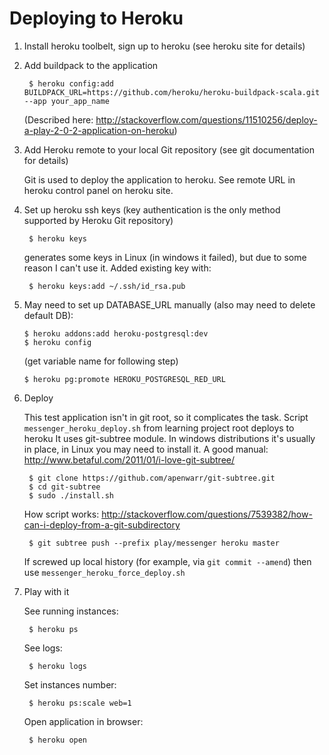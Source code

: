 Deploying to Heroku
===================

1. Install heroku toolbelt, sign up to heroku (see heroku site for details)

2. Add buildpack to the application

        $ heroku config:add BUILDPACK_URL=https://github.com/heroku/heroku-buildpack-scala.git --app your_app_name
        
    (Described here: <http://stackoverflow.com/questions/11510256/deploy-a-play-2-0-2-application-on-heroku>)

3. Add Heroku remote to your local Git repository (see git documentation for details)

    Git is used to deploy the application to heroku.
    See remote URL in heroku control panel on heroku site. 

4. Set up heroku ssh keys (key authentication is the only method supported by Heroku Git repository)

        $ heroku keys

    generates some keys in Linux (in windows it failed), but due to some reason I can't use it. Added existing key with:

        $ heroku keys:add ~/.ssh/id_rsa.pub

5.  May need to set up DATABASE_URL manually (also may need to delete default DB):

        $ heroku addons:add heroku-postgresql:dev
        $ heroku config 

    (get variable name for following step)

        $ heroku pg:promote HEROKU_POSTGRESQL_RED_URL

5. Deploy

    This test application isn't in git root, so it complicates the task.
    Script `messenger_heroku_deploy.sh` from learning project root deploys to heroku
    It uses git-subtree module. In windows distributions it's usually in place, in Linux you may need to install it.
    A good manual: <http://www.betaful.com/2011/01/i-love-git-subtree/>

        $ git clone https://github.com/apenwarr/git-subtree.git
        $ cd git-subtree    
        $ sudo ./install.sh 

    How script works: <http://stackoverflow.com/questions/7539382/how-can-i-deploy-from-a-git-subdirectory>

        $ git subtree push --prefix play/messenger heroku master

    If screwed up local history (for example, via `git commit --amend`) then use `messenger_heroku_force_deploy.sh`

6. Play with it

    See running instances:

        $ heroku ps

    See logs:

        $ heroku logs

    Set instances number:

        $ heroku ps:scale web=1

    Open application in browser:

        $ heroku open
	

